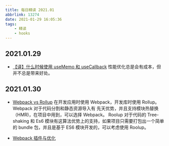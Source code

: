 ```yaml
---
title: 每日精读 2021.01
abbrlink: 13274
date: 2021-01-29 16:05:36
tags:
    - 精读
    - hooks
---
```


## 2021.01.29

-   [【译】什么时候使用 useMemo 和 useCallback](https://jancat.github.io/post/2019/translation-usememo-and-usecallback/)
    性能优化总是会有成本，但并不总是带来好处。

## 2021.01.30

-   [Webpack vs Rollup](https://juejin.cn/post/6844903735236247565)
    在开发应用时使用 Webpack，开发库时使用 Rollup。
    Webpack 对于代码分割和静态资源导入有 先天优势，并且支持模块热替换（HMR)，在项目中用到，可以选择 Webpack。
    Roolup 对于代码的 Tree-shaking 和 Es6 模块有这算法优势上的支持，如果项目只需要打包出一个简单的 bundle 包，并且是基于 ES6 模块开发的，可以考虑使用 Roolup。

-   [Webpack 插件与优化](https://aitexiaoy.github.io/web-books/#/book/%E7%AC%AC%E4%B8%89%E6%96%B9%E5%B7%A5%E5%85%B7/webpack/webapck%E5%B8%B8%E7%94%A8%E6%8F%92%E4%BB%B6%E4%B8%8E%E4%BC%98%E5%8C%96?id=webpack%e5%b8%b8%e7%94%a8%e6%8f%92%e4%bb%b6)
